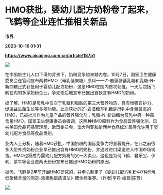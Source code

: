 # HMO获批，婴幼儿配方奶粉卷了起来，飞鹤等企业连忙推相关新品
**市界**

**2023-10-16 01:31**

**https://www.aicaijing.com.cn/article/18751**

![](https://cdn.aicaijing.com.cn/img/a1d53c50-6713-11ee-9b0c-5f80a08d22e8/PNG)

在中国新生儿人口下滑的背景下，奶粉竞争越来越内卷。10月7日，国家卫生健康委员会在官网宣布两种HMO（母乳低聚糖）原料——2’-岩藻糖基乳糖和乳糖-N-新四糖正式获批用于婴幼儿配方奶粉，这是HMO在国内首次获批。一天后包括飞鹤在内的多家奶粉企业，争先恐后地宣布已推出首款含有HMO的奶粉。

据了解，HMO是母乳中仅次于乳糖和脂肪的第三大营养物质，具有增强自护力、促进益生菌生长等多项功能。此次获批的2'-岩藻糖基乳糖是母乳中含量最高的HMO，已被批准作为儿童产品的营养强化剂；乳糖-N-新四糖为母乳中另一种高含量HMO。国家卫生健康委员会强调，这两种HMO原料作为食品营养强化剂，已被美国食品药品管理局、欧盟委员会、澳大利亚和新西兰食品标准局等允许用于婴幼儿配方食品等食品类别。

业内人士分析，随着HMO获批，中国奶粉的国际竞争力将显著提升，在此之前很多大型外资奶粉企业早已推出含有HMO的奶粉，并通过进口渠道进入中国市场销售。HMO也将成为婴幼儿配方奶粉的又一大卖点，这也是为何飞鹤、君乐宝、伊利、蒙牛等企业这两天纷纷宣布已推出HMO奶粉的原因。

据悉，飞鹤是2年前开展HMO研究的，并牵头制定了《婴幼儿配方乳粉中7种母乳低聚糖含量的测定-液相色谱质谱法》团体标准等。（作者|李丹 编辑|陈芳）

![](https://p3-sign.toutiaoimg.com/tos-cn-i-6w9my0ksvp/704e26612eaa4082b24b15d5b1c1ed43~tplv-tt-origin-asy2:5aS05p2hQOW4gueVjOinguWvnw==.image?_iz=58558&from=article.pc_detail&x-expires=1697508982&x-signature=zFUTlNnfqR5%2BlEqMx6vzXcXaLNE%3D)